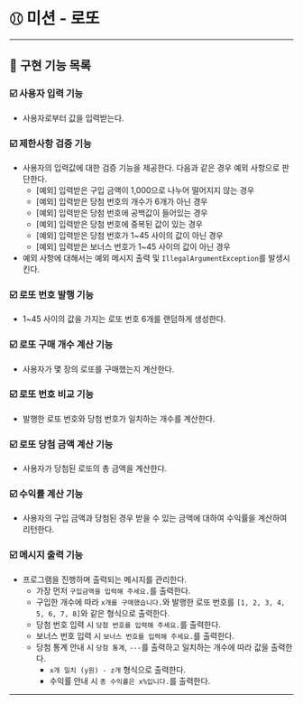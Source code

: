 # ⚾︎ 미션 - 로또

---

## 🌟 구현 기능 목록

### ☑️ 사용자 입력 기능
- 사용자로부터 값을 입력받는다.

### ☑️ 제한사항 검증 기능
- 사용자의 입력값에 대한 검증 기능을 제공한다. 다음과 같은 경우 예외 사항으로 판단한다.
  - [예외] 입력받은 구입 금액이 1,000으로 나누어 떨어지지 않는 경우 
  - [예외] 입력받은 당첨 번호의 개수가 6개가 아닌 경우  
  - [예외] 입력받은 당첨 번호에 공백값이 들어있는 경우 
  - [예외] 입력받은 당첨 번호에 중복된 값이 있는 경우 
  - [예외] 입력받은 당첨 번호가 1~45 사이의 값이 아닌 경우 
  - [예외] 입력받은 보너스 번호가 1~45 사이의 값이 아닌 경우 
- 예외 사항에 대해서는 예외 메시지 출력 및 `IllegalArgumentException`를 발생시킨다.

### ☑️ 로또 번호 발행 기능
- 1~45 사이의 값을 가지는 로또 번호 6개를 랜덤하게 생성한다.

### ☑️ 로또 구매 개수 계산 기능
- 사용자가 몇 장의 로또를 구매했는지 계산한다.

### ☑️ 로또 번호 비교 기능
- 발행한 로또 번호와 당첨 번호가 일치하는 개수를 계산한다.

### ☑️ 로또 당첨 금액 계산 기능
- 사용자가 당첨된 로또의 총 금액을 계산한다.

### ☑️ 수익률 계산 기능
- 사용자의 구입 금액과 당첨된 경우 받을 수 있는 금액에 대하여 수익률을 계산하여 리턴한다.

### ☑️ 메시지 출력 기능 
- 프로그램을 진행하며 출력되는 메시지를 관리한다.
  - 가장 먼저 `구입금액을 입력해 주세요.`를 출력한다.
  - 구입한 개수에 따라 `x개를 구매했습니다.`와 발행한 로또 번호를 `[1, 2, 3, 4, 5, 6, 7, 8]`와 같은 형식으로 출력한다.
  - 당첨 번호 입력 시 `당첨 번호를 입력해 주세요.`를 출력한다.
  - 보너스 번호 입력 시 `보너스 번호를 입력해 주세요.`를 출력한다.
  - 당첨 통계 안내 시 `당첨 통계`, `---`를 출력하고 일치하는 개수에 따라 값을 출력한다.
    - `x개 일치 (y원) - z개` 형식으로 출력한다.
    - 수익률 안내 시 `총 수익률은 x%입니다.`를 출력한다.
---
